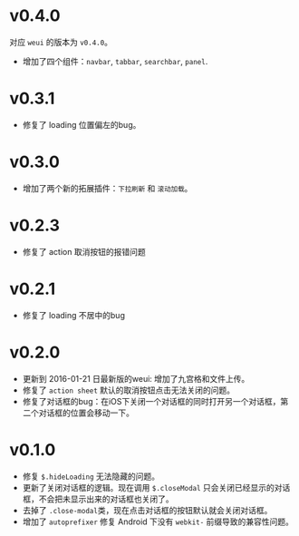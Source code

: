 # v0.4.0

对应 `weui` 的版本为 `v0.4.0`。

- 增加了四个组件：`navbar`, `tabbar`, `searchbar`, `panel`.

# v0.3.1

- 修复了 loading 位置偏左的bug。

# v0.3.0

- 增加了两个新的拓展插件：`下拉刷新` 和 `滚动加载`。

# v0.2.3

- 修复了 action 取消按钮的报错问题

# v0.2.1

- 修复了 loading 不居中的bug

# v0.2.0

- 更新到 2016-01-21 日最新版的weui: 增加了九宫格和文件上传。
- 修复了 `action sheet` 默认的取消按钮点击无法关闭的问题。
- 修复了对话框的bug：在iOS下关闭一个对话框的同时打开另一个对话框，第二个对话框的位置会移动一下。

# v0.1.0

- 修复 `$.hideLoading` 无法隐藏的问题。
- 更新了关闭对话框的逻辑。现在调用 `$.closeModal` 只会关闭已经显示的对话框，不会把未显示出来的对话框也关闭了。
- 去掉了 `.close-modal`类，现在点击对话框的按钮默认就会关闭对话框。
- 增加了 `autoprefixer` 修复 Android 下没有 `webkit-` 前缀导致的兼容性问题。
